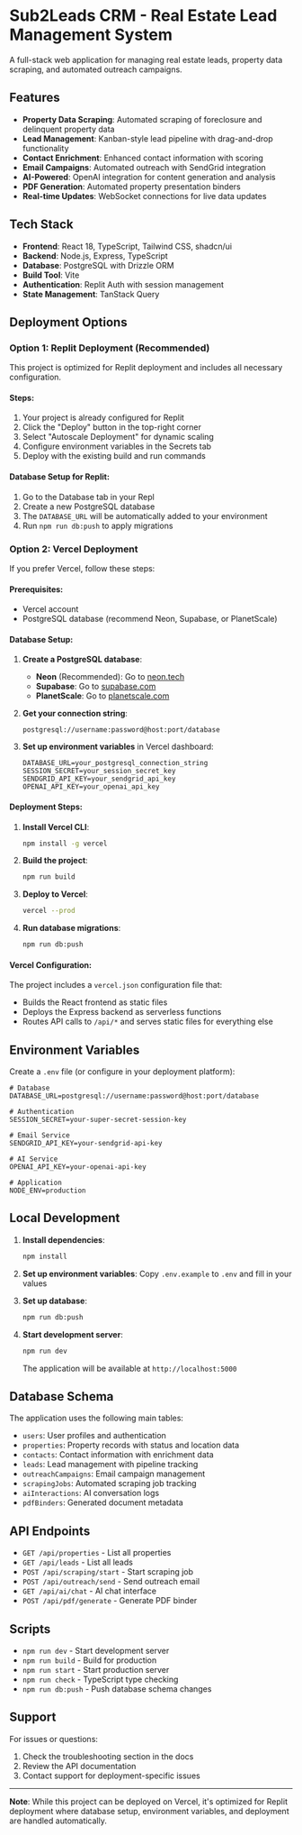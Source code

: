 
# Sub2Leads CRM - Real Estate Lead Management System

A full-stack web application for managing real estate leads, property data scraping, and automated outreach campaigns.

## Features

- **Property Data Scraping**: Automated scraping of foreclosure and delinquent property data
- **Lead Management**: Kanban-style lead pipeline with drag-and-drop functionality
- **Contact Enrichment**: Enhanced contact information with scoring
- **Email Campaigns**: Automated outreach with SendGrid integration
- **AI-Powered**: OpenAI integration for content generation and analysis
- **PDF Generation**: Automated property presentation binders
- **Real-time Updates**: WebSocket connections for live data updates

## Tech Stack

- **Frontend**: React 18, TypeScript, Tailwind CSS, shadcn/ui
- **Backend**: Node.js, Express, TypeScript
- **Database**: PostgreSQL with Drizzle ORM
- **Build Tool**: Vite
- **Authentication**: Replit Auth with session management
- **State Management**: TanStack Query

## Deployment Options

### Option 1: Replit Deployment (Recommended)

This project is optimized for Replit deployment and includes all necessary configuration.

#### Steps:
1. Your project is already configured for Replit
2. Click the "Deploy" button in the top-right corner
3. Select "Autoscale Deployment" for dynamic scaling
4. Configure environment variables in the Secrets tab
5. Deploy with the existing build and run commands

#### Database Setup for Replit:
1. Go to the Database tab in your Repl
2. Create a new PostgreSQL database
3. The `DATABASE_URL` will be automatically added to your environment
4. Run `npm run db:push` to apply migrations

### Option 2: Vercel Deployment

If you prefer Vercel, follow these steps:

#### Prerequisites:
- Vercel account
- PostgreSQL database (recommend Neon, Supabase, or PlanetScale)

#### Database Setup:
1. **Create a PostgreSQL database**:
   - **Neon** (Recommended): Go to [neon.tech](https://neon.tech)
   - **Supabase**: Go to [supabase.com](https://supabase.com)
   - **PlanetScale**: Go to [planetscale.com](https://planetscale.com)

2. **Get your connection string**:
   ```
   postgresql://username:password@host:port/database
   ```

3. **Set up environment variables** in Vercel dashboard:
   ```
   DATABASE_URL=your_postgresql_connection_string
   SESSION_SECRET=your_session_secret_key
   SENDGRID_API_KEY=your_sendgrid_api_key
   OPENAI_API_KEY=your_openai_api_key
   ```

#### Deployment Steps:
1. **Install Vercel CLI**:
   ```bash
   npm install -g vercel
   ```

2. **Build the project**:
   ```bash
   npm run build
   ```

3. **Deploy to Vercel**:
   ```bash
   vercel --prod
   ```

4. **Run database migrations**:
   ```bash
   npm run db:push
   ```

#### Vercel Configuration:
The project includes a `vercel.json` configuration file that:
- Builds the React frontend as static files
- Deploys the Express backend as serverless functions
- Routes API calls to `/api/*` and serves static files for everything else

## Environment Variables

Create a `.env` file (or configure in your deployment platform):

```env
# Database
DATABASE_URL=postgresql://username:password@host:port/database

# Authentication
SESSION_SECRET=your-super-secret-session-key

# Email Service
SENDGRID_API_KEY=your-sendgrid-api-key

# AI Service
OPENAI_API_KEY=your-openai-api-key

# Application
NODE_ENV=production
```

## Local Development

1. **Install dependencies**:
   ```bash
   npm install
   ```

2. **Set up environment variables**:
   Copy `.env.example` to `.env` and fill in your values

3. **Set up database**:
   ```bash
   npm run db:push
   ```

4. **Start development server**:
   ```bash
   npm run dev
   ```

   The application will be available at `http://localhost:5000`

## Database Schema

The application uses the following main tables:
- `users`: User profiles and authentication
- `properties`: Property records with status and location data
- `contacts`: Contact information with enrichment data
- `leads`: Lead management with pipeline tracking
- `outreachCampaigns`: Email campaign management
- `scrapingJobs`: Automated scraping job tracking
- `aiInteractions`: AI conversation logs
- `pdfBinders`: Generated document metadata

## API Endpoints

- `GET /api/properties` - List all properties
- `GET /api/leads` - List all leads
- `POST /api/scraping/start` - Start scraping job
- `POST /api/outreach/send` - Send outreach email
- `GET /api/ai/chat` - AI chat interface
- `POST /api/pdf/generate` - Generate PDF binder

## Scripts

- `npm run dev` - Start development server
- `npm run build` - Build for production
- `npm run start` - Start production server
- `npm run check` - TypeScript type checking
- `npm run db:push` - Push database schema changes

## Support

For issues or questions:
1. Check the troubleshooting section in the docs
2. Review the API documentation
3. Contact support for deployment-specific issues

---

**Note**: While this project can be deployed on Vercel, it's optimized for Replit deployment where database setup, environment variables, and deployment are handled automatically.
